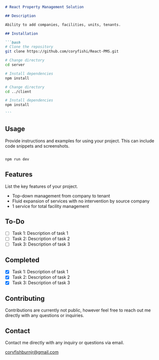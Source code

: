 ````markdown
# React Property Management Solution

## Description

Ability to add companies, facilities, units, tenants.

## Installation

```bash
# Clone the repository
git clone https://github.com/coryfishi/React-PMS.git

# Change directory
cd server

# Install dependencies
npm install

# Change directory
cd ../client

# Install dependencies
npm install

```
````

## Usage

Provide instructions and examples for using your project. This can include code snippets and screenshots.

```bash

npm run dev

```

## Features

List the key features of your project.

- Top-down management from company to tenant
- Fluid expansion of services with no intervention by source company
- 1 service for total facility management

## To-Do

- [ ] Task 1: Description of task 1
- [ ] Task 2: Description of task 2
- [ ] Task 3: Description of task 3

## Completed

- [x] Task 1: Description of task 1
- [x] Task 2: Description of task 2
- [x] Task 3: Description of task 3

## Contributing

Contributions are currently not public, however feel free to reach out me directly with any questions or inquiries.

## Contact

Contact me directly with any inquiry or questions via email.

coryfishburnjr@gmail.com

```

```
